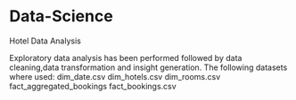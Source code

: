 # Data-Science
Hotel Data Analysis

Exploratory data analysis has been performed followed by data cleaning,data transformation and insight generation.
The following datasets where used:
dim_date.csv
dim_hotels.csv
dim_rooms.csv
fact_aggregated_bookings
fact_bookings.csv
